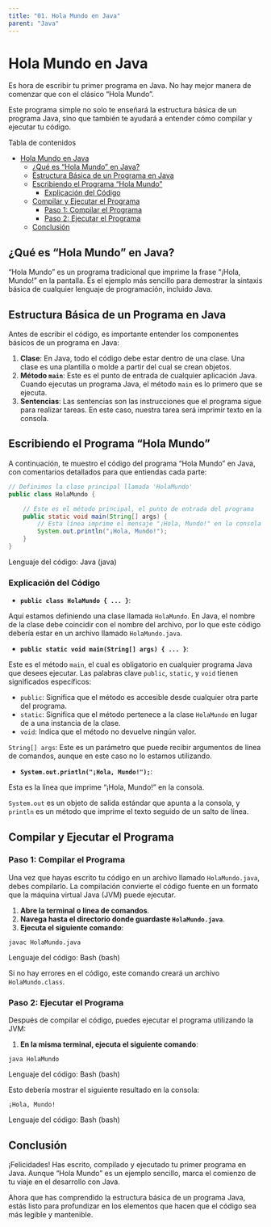 ```yaml
---
title: "01. Hola Mundo en Java"
parent: "Java"
---
```


Hola Mundo en Java
==================

Es hora de escribir tu primer programa en Java. No hay mejor manera de comenzar que con el clásico “Hola Mundo”.

Este programa simple no solo te enseñará la estructura básica de un programa Java, sino que también te ayudará a entender cómo compilar y ejecutar tu código.

Tabla de contenidos


- [Hola Mundo en Java](#hola-mundo-en-java)
  - [¿Qué es “Hola Mundo” en Java?](#qué-es-hola-mundo-en-java)
  - [Estructura Básica de un Programa en Java](#estructura-básica-de-un-programa-en-java)
  - [Escribiendo el Programa “Hola Mundo”](#escribiendo-el-programa-hola-mundo)
    - [Explicación del Código](#explicación-del-código)
  - [Compilar y Ejecutar el Programa](#compilar-y-ejecutar-el-programa)
    - [Paso 1: Compilar el Programa](#paso-1-compilar-el-programa)
    - [Paso 2: Ejecutar el Programa](#paso-2-ejecutar-el-programa)
  - [Conclusión](#conclusión)

¿Qué es “Hola Mundo” en Java?
-----------------------------

“Hola Mundo” es un programa tradicional que imprime la frase “¡Hola, Mundo!” en la pantalla. Es el ejemplo más sencillo para demostrar la sintaxis básica de cualquier lenguaje de programación, incluido Java.

Estructura Básica de un Programa en Java
----------------------------------------

Antes de escribir el código, es importante entender los componentes básicos de un programa en Java:

1.  **Clase**: En Java, todo el código debe estar dentro de una clase. Una clase es una plantilla o molde a partir del cual se crean objetos.
2.  **Método `main`**: Este es el punto de entrada de cualquier aplicación Java. Cuando ejecutas un programa Java, el método `main` es lo primero que se ejecuta.
3.  **Sentencias**: Las sentencias son las instrucciones que el programa sigue para realizar tareas. En este caso, nuestra tarea será imprimir texto en la consola.

Escribiendo el Programa “Hola Mundo”
------------------------------------

A continuación, te muestro el código del programa “Hola Mundo” en Java, con comentarios detallados para que entiendas cada parte:
```java
// Definimos la clase principal llamada 'HolaMundo'
public class HolaMundo {

    // Este es el método principal, el punto de entrada del programa
    public static void main(String[] args) {
        // Esta línea imprime el mensaje "¡Hola, Mundo!" en la consola
        System.out.println("¡Hola, Mundo!");
    }
}
```
Lenguaje del código: Java (java)

### Explicación del Código

*   **`public class HolaMundo { ... }`**:

Aquí estamos definiendo una clase llamada `HolaMundo`. En Java, el nombre de la clase debe coincidir con el nombre del archivo, por lo que este código debería estar en un archivo llamado `HolaMundo.java`.

*   **`public static void main(String[] args) { ... }`**:

Este es el método `main`, el cual es obligatorio en cualquier programa Java que desees ejecutar. Las palabras clave `public`, `static`, y `void` tienen significados específicos:

*   `public`: Significa que el método es accesible desde cualquier otra parte del programa.
*   `static`: Significa que el método pertenece a la clase `HolaMundo` en lugar de a una instancia de la clase.
*   `void`: Indica que el método no devuelve ningún valor.

`String[] args`: Este es un parámetro que puede recibir argumentos de línea de comandos, aunque en este caso no lo estamos utilizando.

*   **`System.out.println("¡Hola, Mundo!");`**:

Esta es la línea que imprime “¡Hola, Mundo!” en la consola.

`System.out` es un objeto de salida estándar que apunta a la consola, y `println` es un método que imprime el texto seguido de un salto de línea.

Compilar y Ejecutar el Programa
-------------------------------

### Paso 1: Compilar el Programa

Una vez que hayas escrito tu código en un archivo llamado `HolaMundo.java`, debes compilarlo. La compilación convierte el código fuente en un formato que la máquina virtual Java (JVM) puede ejecutar.

1.  **Abre la terminal o línea de comandos**.
2.  **Navega hasta el directorio donde guardaste `HolaMundo.java`**.
3.  **Ejecuta el siguiente comando**:

   `javac HolaMundo.java`

Lenguaje del código: Bash (bash)

Si no hay errores en el código, este comando creará un archivo `HolaMundo.class`.

### Paso 2: Ejecutar el Programa

Después de compilar el código, puedes ejecutar el programa utilizando la JVM:

1.  **En la misma terminal, ejecuta el siguiente comando**:

   `java HolaMundo`

Lenguaje del código: Bash (bash)

Esto debería mostrar el siguiente resultado en la consola:

   `¡Hola, Mundo!`

Lenguaje del código: Bash (bash)

Conclusión
----------

¡Felicidades! Has escrito, compilado y ejecutado tu primer programa en Java. Aunque “Hola Mundo” es un ejemplo sencillo, marca el comienzo de tu viaje en el desarrollo con Java.

Ahora que has comprendido la estructura básica de un programa Java, estás listo para profundizar en los elementos que hacen que el código sea más legible y mantenible.